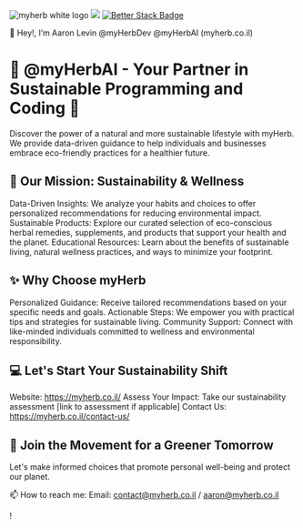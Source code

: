 ![myherb white logo](https://github.com/myHerbDev/myHerbDev/assets/137535445/3de98266-bd30-4f12-9811-8f83c808e706)
[![](https://img.shields.io/static/v1?label=Sponsor&message=%E2%9D%A4&logo=GitHub&color=%23fe8e86)](https://github.com/sponsors/myHerbAI)
[![Better Stack Badge](https://uptime.betterstack.com/status-badges/v3/monitor/1ja68.svg)](https://uptime.betterstack.com/?utm_source=status_badge)

👋 Hey!, I’m Aaron Levin @myHerbDev @myHerbAI (myherb.co.il)

# 🌿 @myHerbAI - Your Partner in Sustainable Programming and Coding 🌿

Discover the power of a natural and more sustainable lifestyle with myHerb. We provide data-driven guidance to help individuals and businesses embrace eco-friendly practices for a healthier future.

## 🌱 Our Mission: Sustainability & Wellness

Data-Driven Insights: We analyze your habits and choices to offer personalized recommendations for reducing environmental impact.
Sustainable Products: Explore our curated selection of eco-conscious herbal remedies, supplements, and products that support your health and the planet.
Educational Resources: Learn about the benefits of sustainable living, natural wellness practices, and ways to minimize your footprint.

## ✨ Why Choose myHerb

Personalized Guidance: Receive tailored recommendations based on your specific needs and goals.
Actionable Steps: We empower you with practical tips and strategies for sustainable living.
Community Support: Connect with like-minded individuals committed to wellness and environmental responsibility.

## 💻 Let's Start Your Sustainability Shift

Website: https://myherb.co.il/
Assess Your Impact: Take our sustainability assessment [link to assessment if applicable]
Contact Us: https://myherb.co.il/contact-us/

## 🙏 Join the Movement for a Greener Tomorrow

Let's make informed choices that promote personal well-being and protect our planet.

📫 How to reach me: 
Email: contact@myherb.co.il / aaron@myherb.co.il
<!---
myHerbDev/myHerbDev is a ✨ special ✨ repository because its `README.md` (this file) appears on your GitHub profile.
You can click the Preview link to take a look at your changes.
--->!

